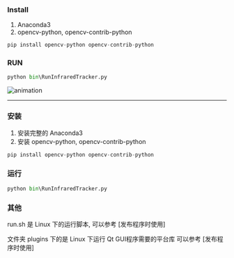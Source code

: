 ### Install 
1. Anaconda3
2. opencv-python, opencv-contrib-python
```python
pip install opencv-python opencv-contrib-python
```

### RUN
```python
python bin\RunInfraredTracker.py
```

![animation](img/animation.gif)

<hr>

### 安装
1. 安装完整的 Anaconda3
2. 安装 opencv-python, opencv-contrib-python
```python
pip install opencv-python opencv-contrib-python
```

### 运行
```python
python bin\RunInfraredTracker.py
```

### 其他
run.sh 是 Linux 下的运行脚本, 可以参考 \[发布程序时使用\] 

文件夹 plugins 下的是 Linux 下运行 Qt GUI程序需要的平台库 可以参考 \[发布程序时使用\]
